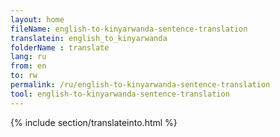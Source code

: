 ```yaml
---
layout: home
fileName: english-to-kinyarwanda-sentence-translation
translatein: english_to_kinyarwanda
folderName : translate
lang: ru
from: en
to: rw
permalink: /ru/english-to-kinyarwanda-sentence-translation
tool: english-to-kinyarwanda-sentence-translation
---
```

{% include section/translateinto.html %}